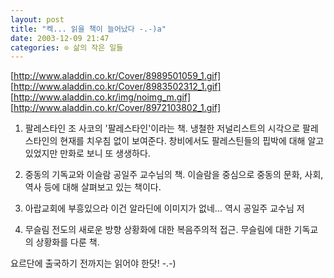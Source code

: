 ```yaml
---
layout: post
title: "켁... 읽을 책이 늘어났다 -.-)a"
date: 2003-12-09 21:47
categories: ⊙ 삶의 작은 일들
---
```


[http://www.aladdin.co.kr/Cover/8989501059_1.gif] [http://www.aladdin.co.kr/Cover/8983502312_1.gif] [http://www.aladdin.co.kr/img/noimg_m.gif] [http://www.aladdin.co.kr/Cover/8972103802_1.gif]

1. 팔레스타인
조 사코의 '팔레스타인'이라는 책. 냉철한 저널리스트의 시각으로 팔레스타인의 현재를 치우침 없이 보여준다. 창비에서도 팔레스틴들의 핍박에 대해 알고 있었지만 만화로 보니 또 생생하다.

2. 중동의 기독교와 이슬람
공일주 교수님의 책. 이슬람을 중심으로 중동의 문화, 사회, 역사 등에 대해 살펴보고 있는 책이다. 

3. 아랍교회에 부흥있으라
이건 알라딘에 이미지가 없네... 역시 공일주 교수님 저

4. 무슬림 전도의 새로운 방향
상황화에 대한 복음주의적 접근. 무슬림에 대한 기독교의 상황화를 다룬 책.


요르단에 출국하기 전까지는 읽어야 한닷! -.-)
       
